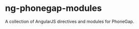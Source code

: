 ng-phonegap-modules
===================

A collection of AngularJS directives and modules for PhoneGap.
